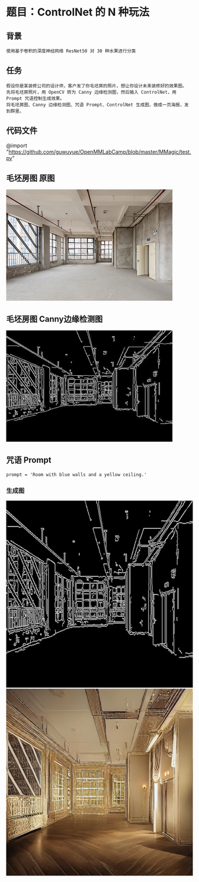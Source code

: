 # 题目：ControlNet 的 N 种玩法

## 背景
    使用基于卷积的深度神经网络 ResNet50 对 30 种水果进行分类  

## 任务
    假设你是某装修公司的设计师，客户发了你毛坯房的照片，想让你设计未来装修好的效果图。
    先将毛坯房照片，用 OpenCV 转为 Canny 边缘检测图，然后输入 ControlNet，用 Prompt 咒语控制生成效果。
    将毛坯房图、Canny 边缘检测图、咒语 Prompt、ControlNet 生成图，做成一页海报，发到群里。

## 代码文件
@import "https://github.com/guwuyue/OpenMMLabCamp/blob/master/MMagic/test.py"

## 毛坯房图 原图
![avatar](/MMagic/maopifang_org.jpg) 

## 毛坯房图 Canny边缘检测图
![avatar](/MMagic/maopifang_canny.jpg) 

## 咒语 Prompt
    prompt = 'Room with blue walls and a yellow ceiling.'
    
### 生成图
![avatar](/MMagic/maopifang_control_0.png)
![avatar](/MMagic/maopifang_sample_0.png)



